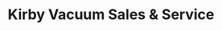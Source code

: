 ---
title: "Kirby Vacuum Sales & Service"
url: /mesa/kirby-vacuum-sales-and-service/
shop: vacuum cleaner
---